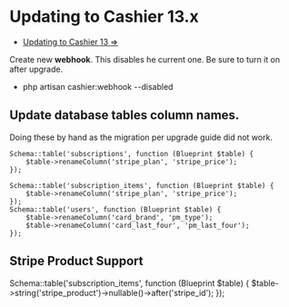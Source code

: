 # Updating to Cashier 13.x

- [Updating to Cashier 13 =>](https://github.com/laravel/cashier-stripe/blob/13.x/UPGRADE.md)

Create new **webhook**. This disables he current one. Be sure to turn it on after upgrade.

- php artisan cashier:webhook --disabled

## Update database tables column names.

Doing these by hand as the migration per upgrade guide did not work.

```
Schema::table('subscriptions', function (Blueprint $table) {
    $table->renameColumn('stripe_plan', 'stripe_price');
});

Schema::table('subscription_items', function (Blueprint $table) {
    $table->renameColumn('stripe_plan', 'stripe_price');
});
Schema::table('users', function (Blueprint $table) {
    $table->renameColumn('card_brand', 'pm_type');
    $table->renameColumn('card_last_four', 'pm_last_four');
});
```
## Stripe Product Support
Schema::table('subscription_items', function (Blueprint $table) {
    $table->string('stripe_product')->nullable()->after('stripe_id');
});
